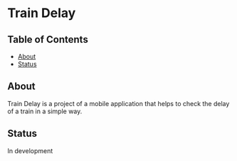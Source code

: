 # Train Delay

## Table of Contents
* [About](#about)
* [Status](#status)

## About
Train Delay is a project of a mobile application that helps to check the delay of a train in a simple way. 

## Status
In development
